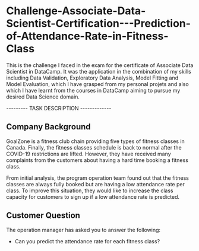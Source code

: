 # Challenge-Associate-Data-Scientist-Certification---Prediction-of-Attendance-Rate-in-Fitness-Class
This is the challenge I faced in the exam for the certificate of Associate Data Scientist in DataCamp. It was the application in the combination of my skills including Data Validation, Exploratory Data Analysis, Model Fitting and Model Evaluation, which I have grasped from my personal projets and also which I have learnt from the courses in DataCamp aiming to pursue my desired Data Science domain.

--------- TASK DESCRIPTION -------------

## Company Background
GoalZone is a fitness club chain providing five types of fitness classes in Canada. Finally, the fitness classes schedule is back to normal after the COVID-19 restrictions are lifted. However, they have received many complaints from the customers about having a hard time booking a fitness class.

From initial analysis, the program operation team found out that the fitness classes are always fully booked but are having a low attendance rate per class. To improve this situation, they would like to increase the class capacity for customers to sign up if a low attendance rate is predicted.  


## Customer Question
The operation manager has asked you to answer the following:
- Can you predict the attendance rate for each fitness class? 

